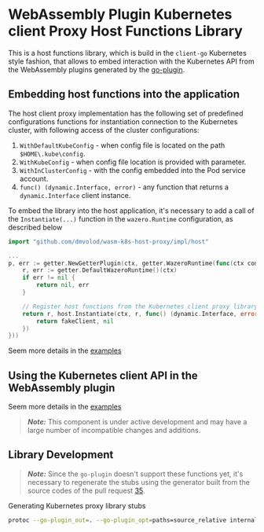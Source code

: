 # WebAssembly Plugin Kubernetes client Proxy Host Functions Library

This is a host functions library, which is build in the `client-go` Kubernetes style fashion, that allows to embed interaction
with the Kubernetes API from the WebAssembly plugins generated by the [go-plugin](https://github.com/knqyf263/go-plugin).

## Embedding host functions into the application

The host client proxy implementation has the following set of predefined configurations functions for instantiation connection
to the Kubernetes cluster, with following access of the cluster configurations:

1. `WithDefaultKubeConfig` - when config file is located on the path `$HOME\.kube\config`.
2. `WithKubeConfig` - when config file location is provided with parameter.
3. `WithInClusterConfig` - with the config embedded into the Pod service account.
4. `func() (dynamic.Interface, error)` - any function that returns a `dynamic.Interface` client instance.

To embed the library into the host application, it's necessary to add a call of the `Instantiate(...)` function in the
`wazero.Runtime` configuration, as described below

```go
import "github.com/dmvolod/wasm-k8s-host-proxy/impl/host"

...
p, err := getter.NewGetterPlugin(ctx, getter.WazeroRuntime(func(ctx context.Context) (wazero.Runtime, error) {
	r, err := getter.DefaultWazeroRuntime()(ctx)
	if err != nil {
		return nil, err
	}

	// Register host functions from the Kubernetes client proxy library.
	return r, host.Instantiate(ctx, r, func() (dynamic.Interface, error) {
		return fakeClient, nil
	})
}))
```


Seem more details in the [examples](./examples)

## Using the Kubernetes client API in the WebAssembly plugin

Seem more details in the [examples](./examples)

> **_Note:_** This component is under active development and may have a large number of incompatible changes and additions.

## Library Development

> **_Note:_** Since the `go-plugin` doesn't support these functions yet, it's necessary to regenerate the stubs using the 
> generator built from the source codes of the pull request [35](https://github.com/knqyf263/go-plugin/pull/35).

Generating Kubernetes proxy library stubs

```bash
protoc --go-plugin_out=. --go-plugin_opt=paths=source_relative internal/host/kubernetes/kubernetes.proto
```